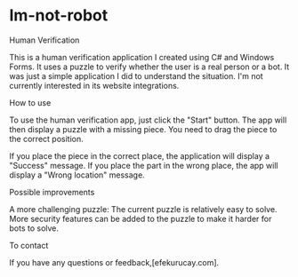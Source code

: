# Im-not-robot
Human Verification

This is a human verification application I created using C# and Windows Forms. It uses a puzzle to verify whether the user is a real person or a bot. It was just a simple application I did to understand the situation. I'm not currently interested in its website integrations.

How to use

To use the human verification app, just click the "Start" button. The app will then display a puzzle with a missing piece. You need to drag the piece to the correct position.

If you place the piece in the correct place, the application will display a "Success" message. If you place the part in the wrong place, the app will display a "Wrong location" message.

Possible improvements

A more challenging puzzle: The current puzzle is relatively easy to solve. More security features can be added to the puzzle to make it harder for bots to solve.

To contact

If you have any questions or feedback,[efekurucay.com].
